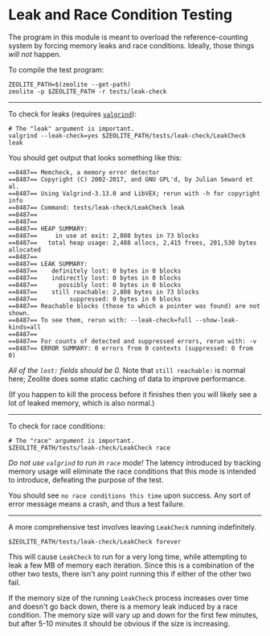 # Leak and Race Condition Testing

The program in this module is meant to overload the reference-counting system
by forcing memory leaks and race conditions. Ideally, those things *will not*
happen.

To compile the test program:

```shell
ZEOLITE_PATH=$(zeolite --get-path)
zeolite -p $ZEOLITE_PATH -r tests/leak-check
```

---

To check for leaks (requires [`valgrind`](https://valgrind.org/)):

```shell
# The "leak" argument is important.
valgrind --leak-check=yes $ZEOLITE_PATH/tests/leak-check/LeakCheck leak
```

You should get output that looks something like this:

```text
==8487== Memcheck, a memory error detector
==8487== Copyright (C) 2002-2017, and GNU GPL'd, by Julian Seward et al.
==8487== Using Valgrind-3.13.0 and LibVEX; rerun with -h for copyright info
==8487== Command: tests/leak-check/LeakCheck leak
==8487==
==8487==
==8487== HEAP SUMMARY:
==8487==     in use at exit: 2,808 bytes in 73 blocks
==8487==   total heap usage: 2,488 allocs, 2,415 frees, 201,530 bytes allocated
==8487==
==8487== LEAK SUMMARY:
==8487==    definitely lost: 0 bytes in 0 blocks
==8487==    indirectly lost: 0 bytes in 0 blocks
==8487==      possibly lost: 0 bytes in 0 blocks
==8487==    still reachable: 2,808 bytes in 73 blocks
==8487==         suppressed: 0 bytes in 0 blocks
==8487== Reachable blocks (those to which a pointer was found) are not shown.
==8487== To see them, rerun with: --leak-check=full --show-leak-kinds=all
==8487==
==8487== For counts of detected and suppressed errors, rerun with: -v
==8487== ERROR SUMMARY: 0 errors from 0 contexts (suppressed: 0 from 0)
```

*All of the `lost:` fields should be 0.* Note that `still reachable:` is normal
here; Zeolite does some static caching of data to improve performance.

(If you happen to kill the process before it finishes then you will likely see
a lot of leaked memory, which is also normal.)

---

To check for race conditions:

```shell
# The "race" argument is important.
$ZEOLITE_PATH/tests/leak-check/LeakCheck race
```

*Do not use `valgrind` to run in `race` mode!* The latency introduced by
tracking memory usage will eliminate the race conditions that this mode is
intended to introduce, defeating the purpose of the test.

You should see `no race conditions this time` upon success. Any sort of error
message means a crash, and thus a test failure.

---

A more comprehensive test involves leaving `LeakCheck` running indefinitely.

```shell
$ZEOLITE_PATH/tests/leak-check/LeakCheck forever
```

This will cause `LeakCheck` to run for a very long time, while attempting to
leak a few MB of memory each iteration. Since this is a combination of the other
two tests, there isn't any point running this if either of the other two fail.

If the memory size of the running `LeakCheck` process increases over time and
doesn't go back down, there is a memory leak induced by a race condition. The
memory size will vary up and down for the first few minutes, but after 5-10
minutes it should be obvious if the size is increasing.
